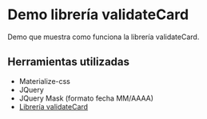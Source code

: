 # Demo librería validateCard

Demo que muestra como funciona la librería validateCard.

## Herramientas utilizadas

- Materialize-css
- JQuery
- JQuery Mask (formato fecha MM/AAAA)
- [Librería validateCard](https://github.com/cynthia1171/card-validator)
